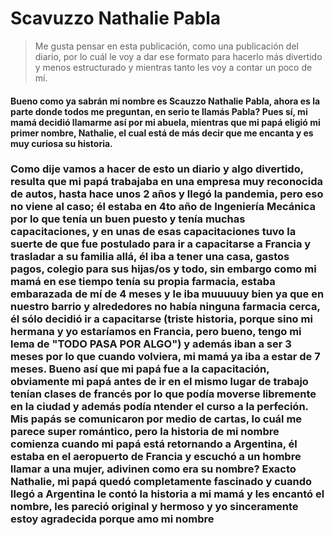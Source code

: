 # Scavuzzo Nathalie Pabla
> Me gusta pensar en esta publicación, como una publicación del diario, por lo cuál le voy a dar ese formato para hacerlo más divertido y menos estructurado y mientras tanto les voy a contar un poco de mí.
#### Bueno como ya sabrán mi nombre es Scauzzo Nathalie Pabla, ahora es la parte donde todos me preguntan, en serio te llamás Pabla? Pues sí, mi mamá decidió llamarme así por mi abuela, mientras que mi papá eligió mi primer nombre, Nathalie, el cual está de más decir que me encanta y es muy curiosa su historia. 
### Como dije vamos a hacer de esto un diario y algo divertido, resulta que mi papá trabajaba en una empresa muy reconocida de autos, hasta hace unos 2 años y llegó la pandemia, pero eso no viene al caso; él estaba en 4to año de Ingeniería Mecánica por lo que tenía un buen puesto y tenía muchas capacitaciones, y en unas de esas capacitaciones tuvo la suerte de que fue postulado para ir a capacitarse a Francia y trasladar a su familia allá, él iba a tener una casa, gastos pagos, colegio para sus hijas/os y todo, sin embargo como mi mamá en ese tiempo tenía su propia farmacia, estaba embarazada de mí de 4 meses y le iba muuuuuy bien ya que en nuestro barrio y alrededores no había ninguna farmacia cerca, él sólo decidió ir a capacitarse (triste historia, porque sino mi hermana y yo estaríamos en Francia, pero bueno, tengo mi lema de "TODO PASA POR ALGO") y además iban a ser 3 meses por lo que cuando volviera, mi mamá ya iba  a estar de 7 meses. Bueno así que mi papá fue a la capacitación, obviamente mi papá antes de ir en el mismo lugar de trabajo tenían clases de francés por lo que podía moverse libremente en la ciudad y además podía ntender el curso a la perfeción. Mis papás se comunicaron por medio de cartas, lo cuál me parece super romántico, pero la historia de mi nombre comienza cuando mi papá está retornando a Argentina, él estaba en el aeropuerto de Francia y escuchó a un hombre llamar a una mujer, adivinen como era su nombre? Exacto Nathalie, mi papá quedó completamente fascinado y cuando llegó a Argentina le contó la historia a mi mamá y les encantó el nombre, les pareció original y hermoso y yo sinceramente estoy agradecida porque amo mi nombre
